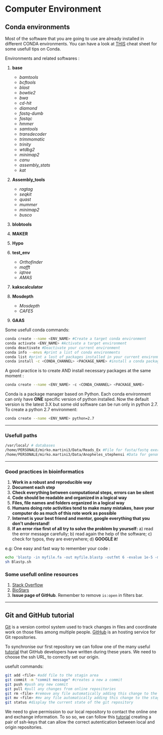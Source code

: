 # Computer Environment

## Conda environments

Most of the software that you are going to use are already installed in different CONDA environments. You can have a look at [THIS](https://docs.conda.io/projects/conda/en/4.6.0/_downloads/52a95608c49671267e40c689e0bc00ca/conda-cheatsheet.pdf) cheat sheet for some usefull tips on Conda.

Environments and related softwares :

1. **base**
    * *bamtools*
    * *bcftools*
    * *blast*
    * *bowtie2*
    * *bwa*
    * *cd-hit*
    * *diamond*
    * *fastq-dumb*
    * *fastqc*
    * *hmmer*
    * *samtools*
    * *transdecoder*
    * *trimmomatic*
    * *trinity*
    * *wtdbg2*
    * *minimap2*
    * *canu*
    * *assembly_stats*
    * *kat*

2. **Assembly_tools**
    * *ragtag*
    * *seqkit*
    * *quast*
    * *mummer*
    * *minimap2*
    * *busco*

3. **blobtools**

4. **MAKER**

5. **Hypo**

6. **test_env**
    * *Orthofinder*
    * *mafft*
    * *iqtree*
    * *AMAS*

7. **kakscalculator**

8. **Mosdepth**
    * *Mosdepth*
    * *CAFE5*

9. **GAAS**
  
Some usefull conda commands:

```bash
conda create --name <ENV_NAME> #Create a target conda environment
conda activate <ENV_NAME> #Activate a target environment
conda deactivate #Deactivate your current environment
conda info --envs #print a list of conda environments
conda list #print a lost of packages installed in your current environment
conda install -c <CONDA_CHANNEL> <PACKAGE_NAME> #install a conda package
```

A good practice is to create AND install necessary packages at the same moment :

```bash
conda create --name <ENV_NAME> -c <CONDA_CHANNEL> <PACKAGE_NAME>
```

Conda is a package manager based on Python. Each conda environment can only have **ONE** specific version of python installed. Now the default version is the latest 3.X but some old software can be run only in python 2.7. To create a python 2.7 environment:

```bash
conda create --name <ENV_NAME> python=2.7
```

---

### Usefull paths

```bash
/var/local/ # databases
/home/PERSONALE/mirko.martini3/Data/Reads_Ex #File for fasta/fastq exercises
/home/PERSONALE/mirko.martini3/Data/Anopheles_stephensi #Data for genome assembly and annotation
```

---

### Good practices in bioinformatics

  1. **Work in a robust and reproducible way**
  2. **Document each step**
  3. **Check everything between computational steps, errors can be silent**
  4. **Code should be readable and organized in a logical way**
  5. **Files, file names and folders organized in a logical way**
  6. **Humans doing rote activities tend to make many mistakes, have your computer do as much of this rote work as possible**
  7. **Internet is your best friend and mentor, google everything that you don't understand!**
  8. **If an error rise first of all try to solve the problem by yourself:** a) read the error message carefully; b) read again the help of the software; c) check for typos, they are everywhere; d) **GOOGLE it**!

e.g: One easy and fast way to remember your code :

```bash
echo 'blastp -in myfile.fa -out myfile.blastp -outfmt 6 -evalue 1e-5 -max_target_seqs 10 -max_hsps 1' > Blastp.sh
sh Blastp.sh
```

### Some usefull online resources

  1. [Stack Overflow](https://stackoverflow.com/)
  2. [BioStars](https://www.biostars.org/)
  3. **Issue page of GitHub**. Remember to remove ```is:open``` in filters bar.

---

## Git and GitHub tutorial

[Git](https://git-scm.com/) is a version control system used to track changes in files and coordinate work on those files among multiple people. [GitHub](https://github.com/) is an hosting service for Git repositories.

To synchronise our first repository we can follow one of the many useful [tutorial](https://docs.github.com/en/repositories/creating-and-managing-repositories/cloning-a-repository?platform=linux&tool=webui) that GitHub developers have written during these years. We need to choose the ssh URL, to correctly set our origin.

usefult commands:

```bash
git add <file> #add file to the stagin area
git commit -m "commit message" #creates a new a commit 
git push #push any new commit
git pull #pull any changes from online repositories
git rm <file> #remove any file automatically adding this change to the staging area
git mv <file> #mv any file automatically adding this change to the staging area
git status #display the current state of the git repository
```

We need to give permission to our local repository to contact the online one and exchange information. To so so, we can follow this [tutorial](https://docs.github.com/en/authentication/connecting-to-github-with-ssh/generating-a-new-ssh-key-and-adding-it-to-the-ssh-agent) creating a pair of ssh-keys that can allow the correct autentication between local and origin repositories.

